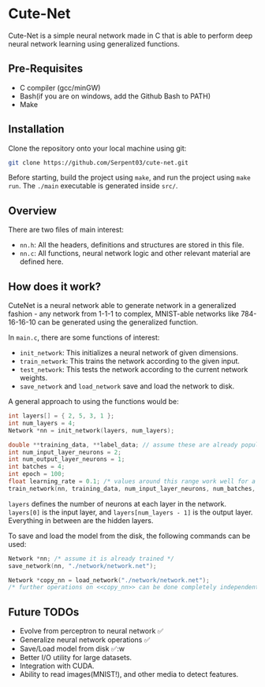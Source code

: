 
# Cute-Net
Cute-Net is a simple neural network made in C that is able to perform deep neural network learning using generalized functions.

## Pre-Requisites
- C compiler (gcc/minGW)
- Bash(if you are on windows, add the Github Bash to PATH)
- Make

## Installation

Clone the repository onto your local machine using git:

```bash
git clone https://github.com/Serpent03/cute-net.git
```

Before starting, build the project using `make`, and run the project using `make run`. The `./main` executable is generated inside `src/`.

## Overview

There are two files of main interest:
- `nn.h`: All the headers, definitions and structures are stored in this file.
- `nn.c`: All functions, neural network logic and other relevant material are defined here.

## How does it work?

CuteNet is a neural network able to generate network in a generalized fashion - any network from 1-1-1 to complex, MNIST-able networks like 784-16-16-10 can be generated using the generalized function.

In `main.c`, there are some functions of interest:
- `init_network`: This initializes a neural network of given dimensions.
- `train_network`: This trains the network according to the given input.
- `test_network`: This tests the network according to the current network weights.
- `save_network` and `load_network` save and load the network to disk.

A general approach to using the functions would be:
```C
int layers[] = { 2, 5, 3, 1 };
int num_layers = 4;
Network *nn = init_network(layers, num_layers);

double **training_data, **label_data; // assume these are already populated.
int num_input_layer_neurons = 2;
int num_output_layer_neurons = 1;
int batches = 4;
int epoch = 100;
float learning_rate = 0.1; /* values around this range work well for a sigmoid function. */
train_network(nn, training_data, num_input_layer_neurons, num_batches, label_data, num_output_layer_neurons, epoch, learning_rate);
```

`layers` defines the number of neurons at each layer in the network. `layers[0]` is the input layer, and `layers[num_layers - 1]` is the output layer. Everything in between are the hidden layers.

To save and load the model from the disk, the following commands can be used:
```C
Network *nn; /* assume it is already trained */
save_network(nn, "./network/network.net");

Network *copy_nn = load_network("./network/network.net");
/* further operations on <<copy_nn>> can be done completely independent of <<nn>>. */
```

## Future TODOs
- Evolve from perceptron to neural network ✅
- Generalize neural network operations ✅
- Save/Load model from disk ✅:w
- Better I/O utility for large datasets.
- Integration with CUDA.
- Ability to read images(MNIST!), and other media to detect features.